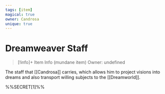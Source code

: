 ```yaml
---
tags: [item]
magical: true
owner: Candrosa
unique: true
---
```

# Dreamweaver Staff
>[!info]+ Item Info
>(mundane item)
> Owner: undefined


The staff that [[Candrosa]] carries, which allows him to project visions into dreams and also transport willing subjects to the [[Dreamworld]]. 

%%SECRET[1]%%